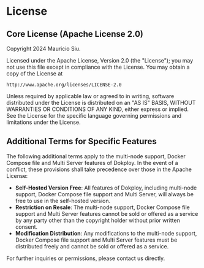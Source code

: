 # License

## Core License (Apache License 2.0)

Copyright 2024 Mauricio Siu.

Licensed under the Apache License, Version 2.0 (the "License");
you may not use this file except in compliance with the License.
You may obtain a copy of the License at

    http://www.apache.org/licenses/LICENSE-2.0

Unless required by applicable law or agreed to in writing, software
distributed under the License is distributed on an "AS IS" BASIS,
WITHOUT WARRANTIES OR CONDITIONS OF ANY KIND, either express or implied.
See the License for the specific language governing permissions and limitations under the License.

## Additional Terms for Specific Features

The following additional terms apply to the multi-node support, Docker Compose file and Multi Server features of Dokploy. In the event of a conflict, these provisions shall take precedence over those in the Apache License:

- **Self-Hosted Version Free**: All features of Dokploy, including multi-node support, Docker Compose file support and Multi Server, will always be free to use in the self-hosted version.
- **Restriction on Resale**: The multi-node support, Docker Compose file support and Multi Server features cannot be sold or offered as a service by any party other than the copyright holder without prior written consent.
- **Modification Distribution**: Any modifications to the multi-node support, Docker Compose file support and Multi Server features must be distributed freely and cannot be sold or offered as a service.

For further inquiries or permissions, please contact us directly.
